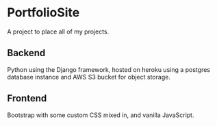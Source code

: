 # PortfolioSite

A project to place all of my projects.


## Backend

Python using the Django framework, hosted on heroku using a postgres database instance and AWS S3 bucket for object storage.


## Frontend

Bootstrap with some custom CSS mixed in, and vanilla JavaScript.

